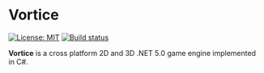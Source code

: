 # Vortice

[![License: MIT](https://img.shields.io/badge/License-MIT-green.svg)](https://github.com/amerkoleci/vortice/blob/main/LICENSE)
[![Build status](https://github.com/amerkoleci/vortice/workflows/ci/badge.svg)](https://github.com/amerkoleci/vortice/actions)

**Vortice** is a cross platform 2D and 3D .NET 5.0 game engine implemented in C#.
